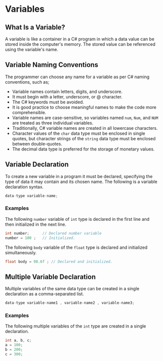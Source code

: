 ﻿---
PermaID: 100002
Name: Variables
---

# Variables

## What Is a Variable?

A variable is like a container in a C# program in which a data value can be stored inside the computer's memory. The stored value can be referenced using the variable's name.

## Variable Naming Conventions

The programmer can choose any name for a variable as per C# naming conventions, such as; 

 - Variable names contain letters, digits, and underscore.
 - It must begin with a letter, underscore, or @ character. 
 - The C# keywords must be avoided. 
 - It is good practice to choose meaningful names to make the code more comprehensible.
 - Variable names are case-sensitive, so variables named `num`, `Num`, and `NUM` are treated as three individual variables. 
 - Traditionally, C# variable names are created in all lowercase characters.
 - Character values of the `char` data type must be enclosed in single quotes, but character strings of the `string` data type must be enclosed between double-quotes.
 - The decimal data type is preferred for the storage of monetary values.

## Variable Declaration

To create a new variable in a program it must be declared, specifying the type of data it may contain and its chosen name. The following is a variable declaration syntax.

```csharp
data-type variable-name;
```

### Examples

The following `number` variable of `int` type is declared in the first line and then initialized in the next line.

```csharp
int number;      // Declared number variable
number = 100 ;   // Initialized.
```

The following `body` variable of the `float` type is declared and initialized simultaneously.

```csharp
float body = 98.6f ; // Declared and initialized.
```

## Multiple Variable Declaration

Multiple variables of the same data type can be created in a single declaration as a comma-separated list.

```csharp
data-type variable-name1 , variable-name2 , variable-name3;
```

### Examples

The following multiple variables of the `int` type are created in a single declaration.

```csharp
int a, b, c;
a = 100;
b = 200;
c = 300;
```